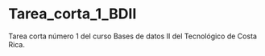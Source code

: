 # Tarea_corta_1_BDII
Tarea corta número 1 del curso Bases de datos II del Tecnológico de Costa Rica.
